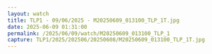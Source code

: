 ```yaml
---
layout: watch
title: TLP1 - 09/06/2025 - M20250609_013100_TLP_1T.jpg
date: 2025-06-09 01:31:00
permalink: /2025/06/09/watch/M20250609_013100_TLP_1
capture: TLP1/2025/202506/20250608/M20250609_013100_TLP_1T.jpg
---
```

